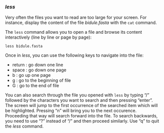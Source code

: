 ### *less*

Very often the files you want to read are too large for your screen.
For instance, display the content of the file _bidule.fasta_ with the `cat` command.

The `less` command allows you to open a file and browse its content interactively (line by line or page by page): 

`less bidule.fasta`

Once in *less*, you can use the following keys to navigate into the file:

- return : go down one line
- space : go down one page
- b : go up one page
- g : go to the beginning of file
- G : go to the end of file

You can also search through the file you opened with `less` by typing “/” followed by the characters you want to search and then pressing “enter”. 
The screen will jump to the first occurrence of the searched item which will be highlighted.
Pressing “n” will bring you to the next occurence. 
Proceeding that way will search forward into the file. 
To search backwards, you need to use “?” instead of “/” and then proceed similarly.
Use “q” to quit the *less* command.

